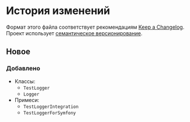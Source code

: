 # История изменений

Формат этого файла соответствует рекомендациям
[Keep a Changelog](https://keepachangelog.com/ru/1.0.0/). Проект использует
[семантическое версионирование](http://semver.org/spec/v2.0.0.html).

## Новое

### Добавлено

- Классы:
  - `TestLogger`
  - `Logger`
- Примеси:
  - `TestLoggerIntegration`
  - `TestLoggerForSymfony`
